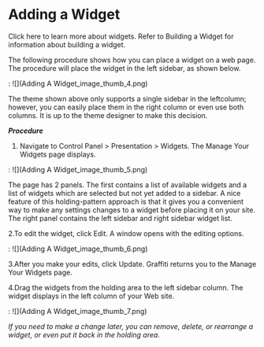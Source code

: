 # Adding a Widget
Click here to learn more about widgets. Refer to Building a Widget for information about building a widget.

The following procedure shows how you can place a widget on a web page. The procedure will place the widget in the left sidebar, as shown below.

: ![](Adding A Widget_image_thumb_4.png)

The theme shown above only supports a single sidebar in the leftcolumn; however, you can easily place them in the right column or even use both columns. It is up to the theme designer to make this decision.

_**Procedure**_

1. Navigate to Control Panel > Presentation > Widgets. The Manage Your Widgets page displays. 

: ![](Adding A Widget_image_thumb_5.png)

The page has 2 panels. The first contains a list of available widgets and a list of widgets which are selected but not yet added to a sidebar. A nice feature of this holding-pattern approach is that it gives you a convenient way to make any settings changes to a widget before placing it on your site. The right panel contains the left sidebar and right sidebar widget list.

2.To edit the widget, click Edit. A window opens with the editing options. 

: ![](Adding A Widget_image_thumb_6.png)

3.After you make your edits, click Update. Graffiti returns you to the Manage Your Widgets page. 

4.Drag the widgets from the holding area to the left sidebar column. The widget displays in the left column of your Web site.

: ![](Adding A Widget_image_thumb_7.png)

_If you need to make a change later, you can remove, delete, or rearrange a widget, or even put it back in the holding area._